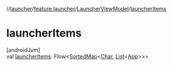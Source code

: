 //[launcher](../../../index.md)/[feature.launcher](../index.md)/[LauncherViewModel](index.md)/[launcherItems](launcher-items.md)

# launcherItems

[androidJvm]\
val [launcherItems](launcher-items.md): Flow&lt;[SortedMap](https://developer.android.com/reference/kotlin/java/util/SortedMap.html)&lt;[Char](https://kotlinlang.org/api/latest/jvm/stdlib/kotlin/-char/index.html), [List](https://kotlinlang.org/api/latest/jvm/stdlib/kotlin.collections/-list/index.html)&lt;[App](../../../../../core/app-repo/app-repo/core.apprepo/-app/index.md)&gt;&gt;&gt;
